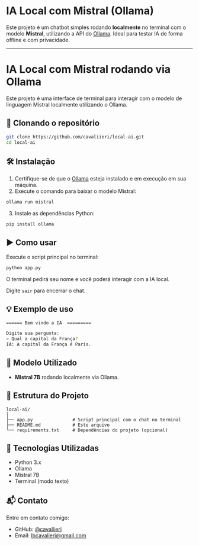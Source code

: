 # IA Local com Mistral (Ollama)

Este projeto é um chatbot simples rodando **localmente** no terminal com o modelo **Mistral**, utilizando a API do [Ollama](https://ollama.com/). Ideal para testar IA de forma offline e com privacidade.

---

# IA Local com Mistral rodando via Ollama

Este projeto é uma interface de terminal para interagir com o modelo de linguagem Mistral localmente utilizando o Ollama.

## 📁 Clonando o repositório

```bash
git clone https://github.com/cavaliieri/local-ai.git
cd local-ai
```

## 🛠️ Instalação

1. Certifique-se de que o [Ollama](https://ollama.com/download) esteja instalado e em execução em sua máquina.
2. Execute o comando para baixar o modelo Mistral:
```bash
ollama run mistral
```
3. Instale as dependências Python:
```bash
pip install ollama
```

## ▶️ Como usar

Execute o script principal no terminal:
```bash
python app.py
```
O terminal pedirá seu nome e você poderá interagir com a IA local.

Digite `sair` para encerrar o chat.

## 💡 Exemplo de uso

```bash
====== Bem vindo a IA  =========

Digite sua pergunta:
> Qual a capital da França?
IA: A capital da França é Paris.
```

## 🧠 Modelo Utilizado

- **Mistral 7B** rodando localmente via Ollama.

## 🧱 Estrutura do Projeto

```
local-ai/
│
├── app.py               # Script principal com o chat no terminal
├── README.md            # Este arquivo
└── requirements.txt     # Dependências do projeto (opcional)
```

## 🧰 Tecnologias Utilizadas

- Python 3.x
- Ollama
- Mistral 7B
- Terminal (modo texto)

## 📬 Contato

Entre em contato comigo:

- GitHub: [@cavaliieri](https://github.com/cavaliieri)
- Email: lbcavalieri@gmail.com
